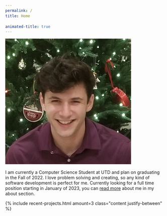 ```yaml
---
permalink: /
title: Home

animated-title: true
---
```


<div class="ignore content-wrapper content-are-children gradient-blue flex flex-column lg:flex-row justify-center items-center space-evenly py-12">
    <img class='lg:w-1/4 border-radius-full lg:mr-12' src='/assets/images/Me.png' alt='picture of me' />
    <p class="lg:w-1/3 mt-6 lg:m-0 text-center font-lg">
        I am currently a Computer Science Student at UTD and plan on graduating in the Fall of 2022. I love problem solving and creating, so any kind of software development is perfect for me. Currently looking for a full time position starting in January of 2023, you can <a href='/about/'>read more</a> about me in my about section.
    </p>
</div>

<div class="ignore content-wrapper gradient-black py-12">
{% include recent-projects.html amount=3 class="content justify-between" %}
</div>